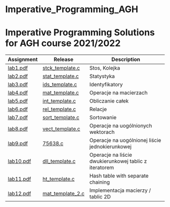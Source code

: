 # Imperative_Programming_AGH
Imperative Programming Solutions for AGH course 2021/2022
=======

| Assignment  | Release | Description
| ------------- | ------------- | ------------- |
| [lab1.pdf](pdf/stckzad.pdf)| [stck_template.c](https://github.com/dominiks01/Imperative_Programming_AGH/blob/main/stack_11_03_2022/stck_template.c) | Stos, Kolejka| 
| [lab2.pdf](pdf/stat.pdf)   | [stat_template.c](https://github.com/dominiks01/Imperative_Programming_AGH/blob/main/sat_18_03_2022/stat_template.c)   | Statystyka   | 
| [lab3.pdf](pdf/ids.pdf)| [ids_template.c](https://github.com/dominiks01/Imperative_Programming_AGH/blob/main/ids_26_03_2022/ids.c) | Identyfikatory| 
| [lab4.pdf](pdf/mat.pdf)| [mat_template.c](https://github.com/dominiks01/Imperative_Programming_AGH/blob/main/mat_01_04_2022/mat_template.c) | Operacje na macierzach| 
| [lab5.pdf](pdf/int.pdf)| [int_template.c](https://github.com/dominiks01/Imperative_Programming_AGH/blob/main/int_08_04_2022/int_template.c) | Obliczanie całek| 
| [lab6.pdf](pdf/rel.pdf)| [rel_template.c](https://github.com/dominiks01/Imperative_Programming_AGH/blob/main/rel_22_04_2022/rel_template.c) | Relacje| 
| [lab7.pdf](pdf/sort.pdf)| [sort_template.c](https://github.com/dominiks01/Imperative_Programming_AGH/blob/main/sortowanie_06_05_2022/sort_template.c) | Sortowanie| 
| [lab8.pdf](pdf/vect.pdf)| [vect_template.c](https://github.com/dominiks01/Imperative_Programming_AGH/blob/main/vector_13_05_2022/vect_template.c) | Operacje na uogólnionych wektorach | 
| [lab9.pdf](pdf/list.pdf)| [75638.c](https://github.com/dominiks01/Imperative_Programming_AGH/blob/main/list_20_05_2022/75638.c) | Operacje na uogólnionej liście jednokierunkowej| 
| [lab10.pdf](pdf/dll.pdf)| [dll_template.c](https://github.com/dominiks01/Imperative_Programming_AGH/blob/main/dll_27_05_2022/dll_template.c) | Operacje na liście dwukierunkowej tablic z iteratorem| 
| [lab11.pdf](pdf/ht.pdf)| [ht_template.c](https://github.com/dominiks01/Imperative_Programming_AGH/blob/main/ht_10_06_2022/ht_template.c) | Hash table with separate chaining| 
| [lab12.pdf](pdf/mat_2.pdf)| [mat_template_2.c](https://github.com/dominiks01/Imperative_Programming_AGH/blob/main/mat1/mat_template_2.c) | Implementacja macierzy / tablic 2D| 
